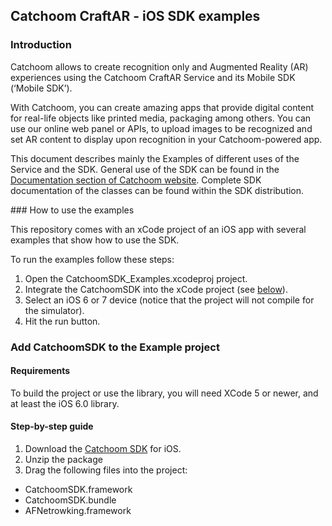 ## Catchoom CraftAR - iOS SDK examples

### Introduction

Catchoom allows to create recognition only and Augmented Reality (AR)
experiences using the Catchoom CraftAR Service and its Mobile SDK (‘Mobile SDK’).

With Catchoom, you can create amazing apps that provide digital content
for real-life objects like printed media, packaging among others. You
can use our online web panel or APIs, to upload images to be recognized and set
AR content to display upon recognition in your Catchoom-powered
app.

This document describes mainly the Examples of different uses of the Service and the SDK.
General use of the SDK can be found in the [Documentation section of Catchoom website](http://catchoom.com/documentation/sdk/ios/). Complete SDK documentation of the
classes can be found within the SDK distribution.

### How to use the examples

This repository comes with an xCode project of an iOS app with several
examples that show how to use the SDK.

To run the examples follow these steps:
 1.  Open the CatchoomSDK_Examples.xcodeproj project.
 2.  Integrate the CatchoomSDK into the xCode project (see [below](#step-by-step-guide)).
 3.  Select an iOS 6 or 7 device (notice that the project will not
     compile for the simulator).
 4.  Hit the run button.


### Add CatchoomSDK to the Example project

#### Requirements

To build the project or use the library, you will need XCode 5 or newer,
and at least the iOS 6.0 library.

#### Step-by-step guide
1.  Download the [Catchoom SDK](http://catchoom.com/product/mobile-sdk/) for iOS.
2.  Unzip the package
3.  Drag the following files into the project:
 * CatchoomSDK.framework
 * CatchoomSDK.bundle
 * AFNetrowking.framework

